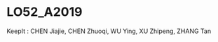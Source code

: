 
# LO52_A2019
KeepIt :   CHEN Jiajie,
           CHEN Zhuoqi,
           WU Ying,
           XU Zhipeng,
           ZHANG Tan


